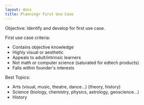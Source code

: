 ```yaml
---
layout: docs
title: Planning> First Use Case
---
```


Objective: Identify and develop for first use case.

First use case criteria:

- Contains objective knowledge
- Highly visual or aesthetic
- Appeals to adult/intrinsic learners
- Not math or computer science (saturated for edtech products)
- Falls within founder's interests

Best Topics:

- Arts (visual, music, theatre, dance...) (theory, history)
- Science (biology, chemistry, physics, astrology, geoscience...)
- History
